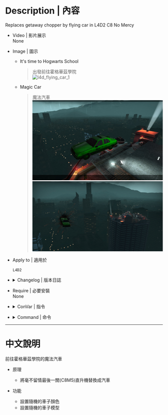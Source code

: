 # Description | 內容
Replaces getaway chopper by flying car in L4D2 C8 No Mercy


* Video | 影片展示
<br/>None

* Image | 圖示
	* It's time to Hogwarts School
		> 出發前往霍格華茲學院
		<br/>![l4d_flying_car_1](image/l4d_flying_car_1.gif)
	* Magic Car
		> 魔法汽車
		<br/>![l4d_flying_car_2](image/l4d_flying_car_2.jpg)
		<br/>![l4d_flying_car_3](image/l4d_flying_car_3.jpg)

* Apply to | 適用於
	```
	L4D2
	```

* <details><summary>Changelog | 版本日誌</summary>

	* v1.4 (2023-2-18)
	    * Remake codes to make it work in l4d2
	    * Map name check after c8m5

	* v1.0
	    * [Original Plugin by axelnieves2012](https://forums.alliedmods.net/showthread.php?p=2694666)
</details>

* Require | 必要安裝
<br/>None

* <details><summary>ConVar | 指令</summary>

	* cfg/sourcemod/l4d_flying_car.cfg
		```php
        // Custom color (rgb), leave black to use default color
        l4d_flying_car_color ""

        // Enable/Disable this plugin. 0:disable, 1:enable
        l4d_flying_car_enable "1"

        // Explode car? 0:disable, 1:enable
        l4d_flying_car_explode "1"

        // Ignite car on leaving? 0:disable, 1:enable
        l4d_flying_car_ignite "1"

        // Car model (1:taxi, 2:police car)
        l4d_flying_car_model "1"

        // Choose color randomly instead using custom one? 0:disable, 1:enable
        l4d_flying_car_random_color "1"

        // Choose model randomly instead using custom one? 0:disable, 1:enable
        l4d_flying_car_random_model "1"
		```
</details>

* <details><summary>Command | 命令</summary>

    None
</details>

- - - -
# 中文說明
前往霍格華茲學院的魔法汽車

* 原理
	* 將毫不留情最後一關(C8M5)直升機替換成汽車

* 功能
	* 設置隨機的車子顏色
    * 設置隨機的車子模型
